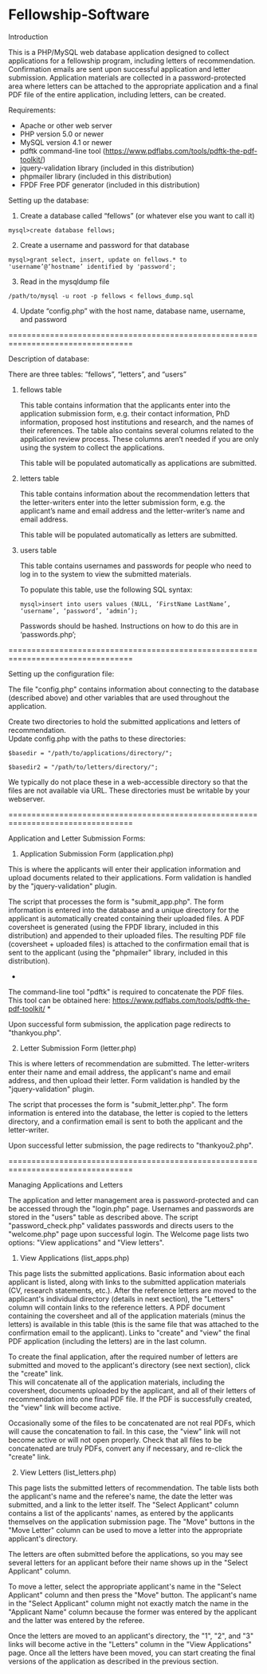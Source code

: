 # Fellowship-Software

Introduction

This is a PHP/MySQL web database application designed to collect applications for a
fellowship program, including letters of recommendation. Confirmation emails are sent
upon successful application and letter submission. Application materials are collected
in a password-protected area where letters can be attached to the appropriate application
and a final PDF file of the entire application, including letters, can be created.

Requirements:
- Apache or other web server
- PHP version 5.0 or newer
- MySQL version 4.1 or newer
- pdftk command-line tool (https://www.pdflabs.com/tools/pdftk-the-pdf-toolkit/)
- jquery-validation library (included in this distribution)
- phpmailer library (included in this distribution)
- FPDF Free PDF generator (included in this distribution)

Setting up the database:

1. Create a database called “fellows” (or whatever else you want to call it)

  `mysql>create database fellows;`

2. Create a username and password for that database

  `mysql>grant select, insert, update on fellows.* to 'username’@‘hostname’ identified by 'password';`

3. Read in the mysqldump file

  `/path/to/mysql -u root -p fellows < fellows_dump.sql`

4. Update “config.php” with the host name, database name, username, and password


=================================================================================

Description of database:

There are three tables: “fellows”, “letters”, and “users”

1. fellows table

    This table contains information that the applicants enter into the application submission
    form, e.g. their contact information, PhD information, proposed host institutions and
    research, and the names of their references. The table also contains several columns 
    related to the application review process. These columns aren’t needed if you are only
    using the system to collect the applications.

    This table will be populated automatically as applications are submitted.

2. letters table

    This table contains information about the recommendation letters that the letter-writers
    enter into the letter submission form, e.g. the applicant’s name and email address and the 
    letter-writer’s name and email address.  

    This table will be populated automatically as letters are submitted.

3. users table

    This table contains usernames and passwords for people who need to log in to the system
    to view the submitted materials.  

    To populate this table, use the following SQL syntax:

    `mysql>insert into users values (NULL, ‘FirstName LastName’, ‘username’, ‘password’, ‘admin’);`

    Passwords should be hashed. Instructions on how to do this are in ‘passwords.php’;


=================================================================================

Setting up the configuration file:

The file "config.php" contains information about connecting to the database (described 
above) and other variables that are used throughout the application.

Create two directories to hold the submitted applications and letters of recommendation.  
Update config.php with the paths to these directories:

`$basedir = "/path/to/applications/directory/";`

`$basedir2 = "/path/to/letters/directory/";`

We typically do not place these in a web-accessible directory so that the files
are not available via URL. These directories must be writable by your webserver.


=================================================================================

Application and Letter Submission Forms:

1. Application Submission Form (application.php)

  This is where the applicants will enter their application information and upload 
  documents related to their applications. Form validation is handled by the
  "jquery-validation" plugin.

  The script that processes the form is "submit_app.php". The form information 
  is entered into the database and a unique directory for the applicant is 
  automatically created containing their uploaded files. A PDF coversheet is 
  generated (using the FPDF library, included in this distribution) and appended 
  to their uploaded files. The resulting PDF file (coversheet + uploaded files) 
  is attached to the confirmation email that is sent to the applicant (using the 
  "phpmailer" library, included in this distribution).

  *
  The command-line tool "pdftk" is required to concatenate the PDF files. This 
  tool can be obtained here:
  https://www.pdflabs.com/tools/pdftk-the-pdf-toolkit/
  *

  Upon successful form submission, the application page redirects to "thankyou.php".

2. Letter Submission Form (letter.php)

  This is where letters of recommendation are submitted. The letter-writers enter
  their name and email address, the applicant's name and email address, and then 
  upload their letter. Form validation is handled by the "jquery-validation" plugin.

  The script that processes the form is "submit_letter.php". The form information 
  is entered into the database, the letter is copied to the letters directory, and 
  a confirmation email is sent to both the applicant and the letter-writer.

  Upon successful letter submission, the page redirects to "thankyou2.php".


=================================================================================

Managing Applications and Letters

The application and letter management area is password-protected and can be accessed 
through the "login.php" page. Usernames and passwords are stored in the "users" table 
as described above.  The script "password_check.php" validates passwords and directs 
users to the "welcome.php" page upon successful login. The Welcome page lists two 
options: "View applications" and "View letters".

1. View Applications (list_apps.php)

  This page lists the submitted applications. Basic information about each applicant
  is listed, along with links to the submitted application materials (CV, research
  statements, etc.). After the reference letters are moved to the applicant's individual
  directory (details in next section), the "Letters" column will contain links to the
  reference letters. A PDF document containing the coversheet and all of the application 
  materials (minus the letters) is available in this table (this is the same file that
  was attached to the confirmation email to the applicant). Links to "create" and "view" 
  the final PDF application (including the letters) are in the last column.

  To create the final application, after the required number of letters are submitted
  and moved to the applicant's directory (see next section), click the "create" link.  
  This will concatenate all of the application materials, including the coversheet, 
  documents uploaded by the applicant, and all of their letters of recommendation into 
  one final PDF file. If the PDF is successfully created, the "view" link will become 
  active.

  Occasionally some of the files to be concatenated are not real PDFs, which will 
  cause the concatenation to fail. In this case, the "view" link will not become 
  active or will not open properly. Check that all files to be concatenated are truly 
  PDFs, convert any if necessary, and re-click the "create" link.

2. View Letters (list_letters.php)

  This page lists the submitted letters of recommendation. The table lists both the 
  applicant's name and the referee's name, the date the letter was submitted, and a 
  link to the letter itself. The "Select Applicant" column contains a list of the
  applicants' names, as entered by the applicants themselves on the application
  submission page. The "Move" buttons in the "Move Letter" column can be used to move 
  a letter into the appropriate applicant's directory.

  The letters are often submitted before the applications, so you may see several 
  letters for an applicant before their name shows up in the "Select Applicant" 
  column.

  To move a letter, select the appropriate applicant's name in the "Select Applicant"
  column and then press the "Move" button. The applicant's name in the "Select
  Applicant" column might not exactly match the name in the "Applicant Name" column
  because the former was entered by the applicant and the latter was entered by
  the referee.

  Once the letters are moved to an applicant's directory, the "1", "2", and "3" links
  will become active in the "Letters" column in the "View Applications" page.  Once
  all the letters have been moved, you can start creating the final versions of the
  application as described in the previous section.
